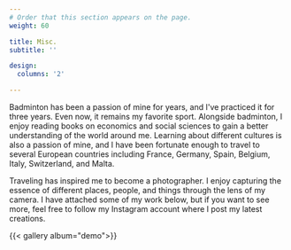 ```yaml
---
# Order that this section appears on the page.
weight: 60

title: Misc.
subtitle: ''

design:
  columns: '2'

---
```


Badminton has been a passion of mine for years, and I've practiced it for three years. Even now, it remains my favorite sport. Alongside badminton, I enjoy reading books on economics and social sciences to gain a better understanding of the world around me. Learning about different cultures is also a passion of mine, and I have been fortunate enough to travel to several European countries including France, Germany, Spain, Belgium, Italy, Switzerland, and Malta. 

Traveling has inspired me to become a photographer. I enjoy capturing the essence of different places, people, and things through the lens of my camera. I have attached some of my work below, but if you want to see more, feel free to follow my Instagram account where I post my latest creations.

{{< gallery album="demo">}}

